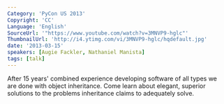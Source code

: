 ```yaml
---
Category: 'PyCon US 2013'
Copyright: 'CC'
Language: 'English'
SourceUrl: '"https://www.youtube.com/watch?v=3MNVP9-hglc"'
ThumbnailUrl: 'http://i4.ytimg.com/vi/3MNVP9-hglc/hqdefault.jpg'
date: '2013-03-15'
speakers: [Augie Fackler, Nathaniel Manista]
tags: [talk]
---
```

After 15 years' combined experience developing software of all types
we are done with object inheritance. Come learn about elegant, superior solutions
to the problems inheritance claims to adequately solve.